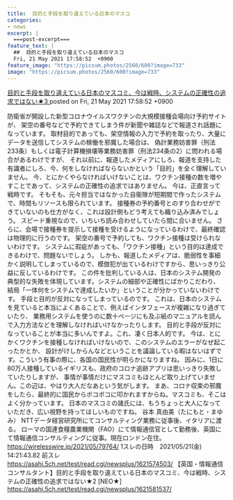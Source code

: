 ```yaml
---
title:  目的と手段を取り違えている日本のマスコ
categories:
- news
excerpt: |
  ===post-excerpt===
feature_text: |
  ##  目的と手段を取り違えている日本のマスコ
  Fri, 21 May 2021 17:58:52  +0900
feature_image: "https://picsum.photos/2560/600?image=733"
image: "https://picsum.photos/2560/600?image=733"
---
```


[ 目的と手段を取り違えている日本のマスコミ、今は戦時、システムの正確性の追求ではない★3  ](https://asahi.5ch.net/test/read.cgi/newsplus/1621587532/)
posted on Fri, 21 May 2021 17:58:52  +0900

<!--more-->

防衛省が開設した新型コロナウイルスワクチンの大規模接種会場向け予約サイトが、 架空の番号などで予約できてしまう件が新聞や雑誌などで報道され話題になっています。 取材目的であっても、架空情報の入力で予約を取ったり、大量にデータを送信してシステムの稼働を邪魔した場合は、 偽計業務妨害罪（刑法233条）もしくは電子計算機損壊等業務妨害罪（刑法234条の2）に問われる場合があるわけですが、 それ以前に、報道したメディアにしろ、報道を支持した有識者にしろ、今、何をしなければならないかという「目的」を全く理解していません。 今、とにかくやらなければいけないことは、ワクチン接種の数を増やすことであって、システムの正確性の追求ではありません。 今は、正直言って戦時です。 そもそも、元々担当ではなかった自衛隊が短期間で作ったシステムで、時間もリソースも限られています。 接種券の予約番号とのすり合わせができていないのも仕方がなく、これは設計側もどう考えても織り込み済みでしょう。 スピード重視なので、いちいち読み合わせしていたら間に合いません。 さらに、会場で接種券を提示して接種を受けるようになっているわけで、最終確認は物理的に行うのです。 架空の番号で予約しても、ワクチン接種は受けられないわけです。 システムに瑕疵があっても、「ワクチン接種」という目的は達成できるわけで、問題ないでしょう。 しかも、報道したメディアは、脆弱性を事細かく説明してしまっているので、模倣犯が出ているわけですから、思いっきり公益に反しているわけです。 この件を批判している人は、日本のシステム開発の典型的な失敗を体現しています。システムの細部や正確性にばかりこだわり、 結局「一体何をシステムで達成したいか」ということが分かっていないわけです。 手段と目的が反対になってしまっているのです。 これは、日本のシステムを見ていると本当によくあることで、例えばインタフェースが複雑になり過ぎていたり、 業務用システムを使うのに数十ページにも及ぶ紙のマニュアルを読んで入力方法などを理解しなければいけなかったりします。 目的と手段が反対になっていることが本当に多いんですよ。これ、凄く日本人的です。 今は、とにかくワクチンを接種しなければいけないので、このシステムのエラーがなぜ起こったかとか、 設計がけしからんなどということを議論している暇はないはずです。こういう有事の際に、各国の国民性が明らかになりますね。 因みに、1日に80万人接種しているイギリスも、政府のコロナ追跡アプリは思いっきり失敗していたりしますが、 事情が事情だけにマスコミもほとんど取り上げていません。この辺は、やはり大人だなあという気がします。 まあ、コロナ収束の邪魔をしたら、最終的に国民からボコボコに叩かれますからね。マスコミも、そこはよく分かっています。 日本のマスコミの諸氏には、もうちょっと大人になっていただき、広い視野を持ってほしいものですね。 谷本 真由美（たにもと・まゆみ） NTTデータ経営研究所にてコンサルティング業務に従事後、イタリアに渡る。 ローマの国連食糧農業機関（FAO）にて情報通信官として勤務後、英国にて情報通信コンサルティングに従事。現在ロンドン在住。 https://wirelesswire.jp/2021/05/79764/ 1スレの日時　2021/05/21(金) 14:21:43.82 前スレ　https://asahi.5ch.net/test/read.cgi/newsplus/1621574503/ 【英国・情報通信コンサルタント】目的と手段を取り違えている日本のマスコミ、今は戦時、システムの正確性の追求ではない★2 [NEO★] https://asahi.5ch.net/test/read.cgi/newsplus/1621581537/
